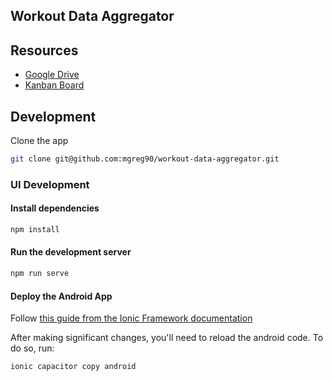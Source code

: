 Workout Data Aggregator
-------
## Resources
* [Google Drive](https://drive.google.com/drive/u/0/folders/1SfbMsvzlZq8DGRNFSgY_E43LxN-d12LK)
* [Kanban Board](https://app.asana.com/0/1199533333961783/board)

## Development
Clone the app
```sh
git clone git@github.com:mgreg90/workout-data-aggregator.git
```

### UI Development
#### Install dependencies
```sh
npm install
```

#### Run the development server
```sh
npm run serve
```

#### Deploy the Android App
Follow [this guide from the Ionic Framework documentation](https://ionicframework.com/docs/developing/android)

After making significant changes, you'll need to reload the android code.
To do so, run:
```sh
ionic capacitor copy android
```
